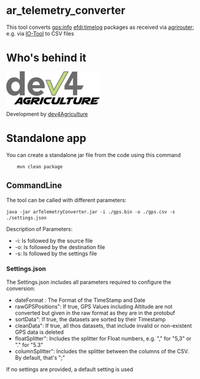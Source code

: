 # ar_telemetry_converter
This tool converts [gps:info](https://github.com/DKE-Data/agrirouter-interface-documentation/blob/develop/docs/tmt/gps.adoc) [efdi:timelog](https://github.com/DKE-Data/agrirouter-interface-documentation/blob/develop/docs/tmt/efdi.adoc#iso11783-10time_logprotobuf---efdi-timelog) packages as received via [agrirouter](https://my-agrirouter.com/en/); e.g. via [IO-Tool](https://io.my-agrirouter.com) to CSV files

# Who's behind it

![dev4Agriculture](assets/dev4Agriculture.png)

Development by [dev4Agriculture](https://www.dev4Agriculture.de)


# Standalone app

You can create a standalone jar file from the code using this command

```bash
    mvn clean package
```


## CommandLine

The tool can be called with different parameters:

````
java -jar arTelemetryConverter.jar -i ./gps.bin -o ./gps.csv -s ./settings.json
````


Description of Parameters:
* -i: Is followed by the source file
* -o: Is followed by the destination file
* -s: Is followed by the settings file 


### Settings.json

The Settings.json includes all parameters required to configure the conversion:


* dateFormat : The Format of the TimeStamp and Date
* rawGPSPositions": If true, GPS Values including Altitude are not converted but given in the raw format as they are in the protobuf
* sortData": If true, the datasets are sorted by their Timestamp
* cleanData": If true, all thos datasets, that include invalid or non-existent GPS data is deleted
* floatSplitter": Includes the splitter for Float numbers, e.g. "," for "5,3" or "." for "5.3"
* columnSplitter": Includes the splitter between the columns of the CSV. By default, that's ";"

If no settings are provided, a default setting is used
